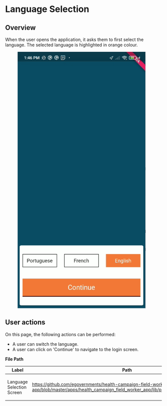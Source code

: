 # Language Selection

## Overview

When the user opens the application, it asks them to first select the language. The selected language is highlighted in orange colour.

<figure><img src="../../../../.gitbook/assets/image.png" alt=""><figcaption></figcaption></figure>

## User actions

On this page, the following actions can be performed:

* A user can switch the language.
* A user can click on 'Continue' to navigate to the login screen.

**File Path**&#x20;



<table><thead><tr><th width="145.00000000000003">Label</th><th>Path</th><th>Widgets Description</th></tr></thead><tbody><tr><td>Language Selection Screen </td><td><a href="https://github.com/egovernments/health-campaign-field-worker-app/blob/master/apps/health_campaign_field_worker_app/lib/pages/language_selection.dart">https://github.com/egovernments/health-campaign-field-worker-app/blob/master/apps/health_campaign_field_worker_app/lib/pages/language_selection.dart</a></td><td><p>Language Selection Card : <a href="https://github.com/egovernments/health-campaign-field-worker-app/blob/master/packages/digit_components/lib/widgets/molecules/digit_language_card.dart">https://github.com/egovernments/health-campaign-field-worker-app/blob/master/packages/digit_components/lib/widgets/molecules/digit_language_card.dart</a></p><p></p></td></tr></tbody></table>

